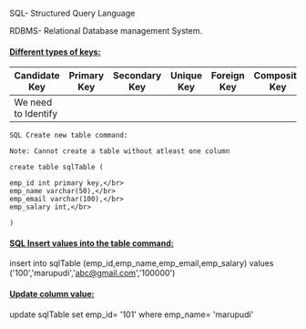 SQL- Structured Query Language

RDBMS- Relational Database management System.

#### <u>Different types of keys:</u>

| Candidate Key        | Primary Key | Secondary Key | Unique Key | Foreign Key | Composite Key |
|----------------------|-------------|---------------|------------|-------------|---------------|
| We need to Identify  |             |               |            |             |               | 

```
SQL Create new table command:

Note: Cannot create a table without atleast one column

create table sqlTable (

emp_id int primary key,</br>
emp_name varchar(50),</br>
emp_email varchar(100),</br>
emp_salary int,</br>

)
```
#### <u>SQL Insert values into the table command:</u>

insert into sqlTable (emp_id,emp_name,emp_email,emp_salary) values </br>
('100','marupudi','abc@gmail.com','100000')

#### <u>Update column value:</u>

update sqlTable set emp_id= '101' where emp_name= 'marupudi'